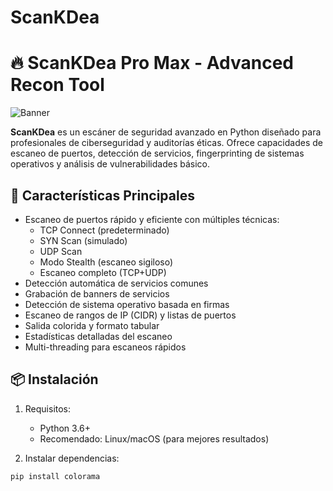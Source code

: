 # ScanKDea
# 🔥 ScanKDea Pro Max - Advanced Recon Tool

![Banner](assets/banner.png) <!-- Puedes añadir una imagen si lo deseas -->

**ScanKDea** es un escáner de seguridad avanzado en Python diseñado para profesionales de ciberseguridad y auditorías éticas. Ofrece capacidades de escaneo de puertos, detección de servicios, fingerprinting de sistemas operativos y análisis de vulnerabilidades básico.

## 🚀 Características Principales

- Escaneo de puertos rápido y eficiente con múltiples técnicas:
  - TCP Connect (predeterminado)
  - SYN Scan (simulado)
  - UDP Scan
  - Modo Stealth (escaneo sigiloso)
  - Escaneo completo (TCP+UDP)
- Detección automática de servicios comunes
- Grabación de banners de servicios
- Detección de sistema operativo basada en firmas
- Escaneo de rangos de IP (CIDR) y listas de puertos
- Salida colorida y formato tabular
- Estadísticas detalladas del escaneo
- Multi-threading para escaneos rápidos

## 📦 Instalación

1. Requisitos:
   - Python 3.6+
   - Recomendado: Linux/macOS (para mejores resultados)

2. Instalar dependencias:
```bash
pip install colorama
